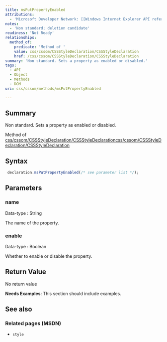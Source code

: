 ```yaml
---
title: msPutPropertyEnabled
attributions:
  - 'Microsoft Developer Network: [[Windows Internet Explorer API reference](http://msdn.microsoft.com/en-us/library/ie/hh828809%28v=vs.85%29.aspx) Article]'
notes:
  - 'Non standard; deletion candidate'
readiness: 'Not Ready'
relationships:
  method_of:
    predicate: 'Method of '
    value: css/cssom/CSSStyleDeclaration/CSSStyleDeclaration
    href: /css/cssom/CSSStyleDeclaration/CSSStyleDeclaration
summary: 'Non standard. Sets a property as enabled or disabled.'
tags:
  - API
  - Object
  - Methods
  - DOM
uri: css/cssom/methods/msPutPropertyEnabled

---
```

## <span>Summary</span>

Non standard. Sets a property as enabled or disabled.

Method of [css/cssom/CSSStyleDeclaration/CSSStyleDeclaration](/css/cssom/CSSStyleDeclaration/CSSStyleDeclaration)[css/cssom/CSSStyleDeclaration/CSSStyleDeclaration](/css/cssom/CSSStyleDeclaration/CSSStyleDeclaration)

## <span>Syntax</span>

``` js
 declaration.msPutPropertyEnabled(/* see parameter list */);
```

## <span>Parameters</span>

### <span>name</span>

 Data-type
:   String

 The name of the property.

### <span>enable</span>

 Data-type
:   Boolean

 Whether to enable or disable the property.

## <span>Return Value</span>

No return value

**Needs Examples**: This section should include examples.

## <span>See also</span>

### <span>Related pages (MSDN)</span>

-   `style`
